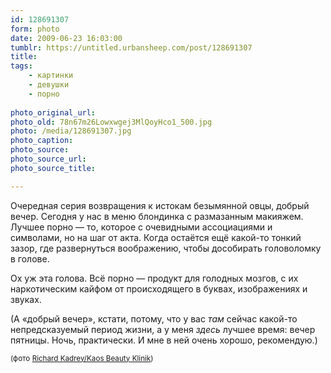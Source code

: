 ```yaml
---
id: 128691307
form: photo
date: 2009-06-23 16:03:00
tumblr: https://untitled.urbansheep.com/post/128691307
title: 
tags:
    - картинки
    - девушки
    - порно
    
photo_original_url: 
photo_old: 78n67m26Lowxwgej3MlQoyHco1_500.jpg
photo: /media/128691307.jpg
photo_caption: 
photo_source:
photo_source_url:
photo_source_title:

---
```


<p>Очередная серия возвращения к истокам безымянной овцы, добрый вечер. Сегодня у нас в меню блондинка с размазанным макияжем. Лучшее порно — то, которое с очевидными ассоциациями и символами, но на шаг от акта. Когда остаётся ещё какой-то тонкий зазор, где развернуться воображению, чтобы дособирать головоломку в голове.</p>

<p>Ох уж эта голова. Всё порно — продукт для голодных мозгов, с их наркотическим кайфом от происходящего в буквах, изображениях и звуках.</p>

<p>(А «добрый вечер», кстати, потому, что у вас <i>там</i> сейчас какой-то непредсказуемый период жизни, а у меня <i>здесь</i> лучшее время: вечер пятницы. Ночь, практически. И мне в ней очень хорошо, рекомендую.)</p>

<p><small>(фото <a href="http://www.flickr.com/photos/88064091@N00/2190746387/in/set-72157603710632773/">Richard Kadrey/Kaos Beauty Klinik</a>)</small> </p>